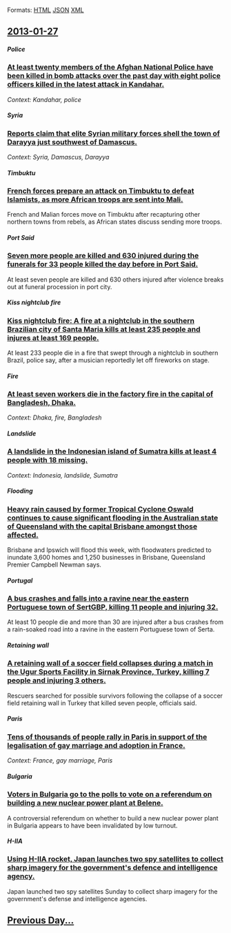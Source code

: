 
Formats: [HTML](2013/01/27/index.html)  [JSON](2013/01/27/index.json)  [XML](2013/01/27/index.xml)  

## [2013-01-27](/news/2013/01/27/index.md)

##### Police
### [At least twenty members of the Afghan National Police have been killed in bomb attacks over the past day with eight police officers killed in the latest attack in Kandahar. ](/news/2013/01/27/at-least-twenty-members-of-the-afghan-national-police-have-been-killed-in-bomb-attacks-over-the-past-day-with-eight-police-officers-killed-i.md)
_Context: Kandahar, police_

##### Syria
### [Reports claim that elite Syrian military forces shell the town of Darayya just southwest of Damascus. ](/news/2013/01/27/reports-claim-that-elite-syrian-military-forces-shell-the-town-of-darayya-just-southwest-of-damascus.md)
_Context: Syria, Damascus, Darayya_

##### Timbuktu
### [French forces prepare an attack on Timbuktu to defeat Islamists, as more African troops are sent into Mali. ](/news/2013/01/27/french-forces-prepare-an-attack-on-timbuktu-to-defeat-islamists-as-more-african-troops-are-sent-into-mali.md)
French and Malian forces move on Timbuktu after recapturing other northern towns from rebels, as African states discuss sending more troops.

##### Port Said
### [Seven more people are killed and 630 injured during the funerals for 33 people killed the day before in Port Said. ](/news/2013/01/27/seven-more-people-are-killed-and-630-injured-during-the-funerals-for-33-people-killed-the-day-before-in-port-said.md)
At least seven people are killed and 630 others injured after violence breaks out at funeral procession in port city.

##### Kiss nightclub fire
### [Kiss nightclub fire: A fire at a nightclub in the southern Brazilian city of Santa Maria kills at least 235 people and injures at least 169 people. ](/news/2013/01/27/kiss-nightclub-fire-a-fire-at-a-nightclub-in-the-southern-brazilian-city-of-santa-maria-kills-at-least-235-people-and-injures-at-least-169.md)
At least 233 people die in a fire that swept through a nightclub in southern Brazil, police say, after a musician reportedly let off fireworks on stage.

##### Fire
### [At least seven workers die in the factory fire in the capital of Bangladesh, Dhaka. ](/news/2013/01/27/at-least-seven-workers-die-in-the-factory-fire-in-the-capital-of-bangladesh-dhaka.md)
_Context: Dhaka, fire, Bangladesh_

##### Landslide
### [A landslide in the Indonesian island of Sumatra kills at least 4 people with 18 missing. ](/news/2013/01/27/a-landslide-in-the-indonesian-island-of-sumatra-kills-at-least-4-people-with-18-missing.md)
_Context: Indonesia, landslide, Sumatra_

##### Flooding
### [Heavy rain caused by former Tropical Cyclone Oswald continues to cause significant flooding in the Australian state of Queensland with the capital Brisbane amongst those affected. ](/news/2013/01/27/heavy-rain-caused-by-former-tropical-cyclone-oswald-continues-to-cause-significant-flooding-in-the-australian-state-of-queensland-with-the-c.md)
Brisbane and Ipswich will flood this week, with floodwaters predicted to inundate 3,600 homes and 1,250 businesses in Brisbane, Queensland Premier Campbell Newman says.

##### Portugal
### [A bus crashes and falls into a ravine near the eastern Portuguese town of SertGBP, killing 11 people and injuring 32. ](/news/2013/01/27/a-bus-crashes-and-falls-into-a-ravine-near-the-eastern-portuguese-town-of-sertagbp-killing-11-people-and-injuring-32.md)
At least 10 people die and more than 30 are injured after a bus crashes from a rain-soaked road into a ravine in the eastern Portuguese town of Serta.

##### Retaining wall
### [A retaining wall of a soccer field collapses during a match in the Ugur Sports Facility in Sirnak Province, Turkey, killing 7 people and injuring 3 others. ](/news/2013/01/27/a-retaining-wall-of-a-soccer-field-collapses-during-a-match-in-the-ugur-sports-facility-in-aa-rnak-province-turkey-killing-7-people-and-i.md)
Rescuers searched for possible survivors following the collapse of a soccer field retaining wall in Turkey that killed seven people, officials said.

##### Paris
### [Tens of thousands of people rally in Paris in support of the legalisation of gay marriage and adoption in France. ](/news/2013/01/27/tens-of-thousands-of-people-rally-in-paris-in-support-of-the-legalisation-of-gay-marriage-and-adoption-in-france.md)
_Context: France, gay marriage, Paris_

##### Bulgaria
### [Voters in Bulgaria go to the polls to vote on a referendum on building a new nuclear power plant at Belene. ](/news/2013/01/27/voters-in-bulgaria-go-to-the-polls-to-vote-on-a-referendum-on-building-a-new-nuclear-power-plant-at-belene.md)
A controversial referendum on whether to build a new nuclear power plant in Bulgaria appears to have been invalidated by low turnout.

##### H-IIA
### [Using H-IIA rocket, Japan launches two spy satellites to collect sharp imagery for the government's defence and intelligence agency. ](/news/2013/01/27/using-h-iia-rocket-japan-launches-two-spy-satellites-to-collect-sharp-imagery-for-the-government-s-defence-and-intelligence-agency.md)
Japan launched two spy satellites Sunday to collect sharp imagery for the government&#039;s defense and intelligence agencies.

## [Previous Day...](/news/2013/01/26/index.md)

